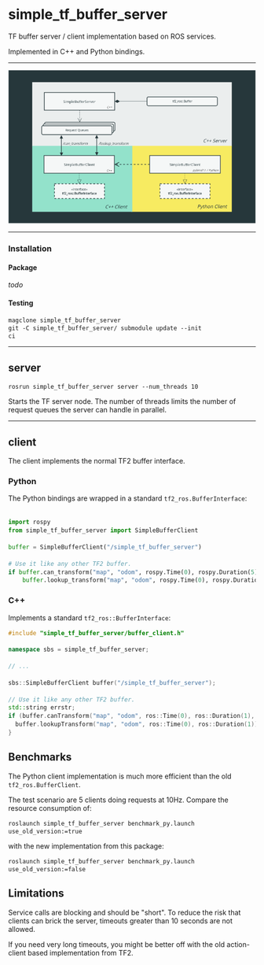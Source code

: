 # simple_tf_buffer_server

TF buffer server / client implementation based on ROS services.

Implemented in C++ and Python bindings.

---

![diagram](diagram.png)

---

### Installation

#### Package

*todo*

#### Testing

```
magclone simple_tf_buffer_server
git -C simple_tf_buffer_server/ submodule update --init
ci
```

---
## server

```
rosrun simple_tf_buffer_server server --num_threads 10
```

Starts the TF server node. The number of threads limits the number of request queues the server can handle in parallel.

---
## client

The client implements the normal TF2 buffer interface.

### Python

The Python bindings are wrapped in a standard `tf2_ros.BufferInterface`:

```python

import rospy                                                         
from simple_tf_buffer_server import SimpleBufferClient

buffer = SimpleBufferClient("/simple_tf_buffer_server")

# Use it like any other TF2 buffer.
if buffer.can_transform("map", "odom", rospy.Time(0), rospy.Duration(5)):
    buffer.lookup_transform("map", "odom", rospy.Time(0), rospy.Duration(1))
```

### C++

Implements a standard `tf2_ros::BufferInterface`:

```cpp
#include "simple_tf_buffer_server/buffer_client.h"

namespace sbs = simple_tf_buffer_server;

// ...

sbs::SimpleBufferClient buffer("/simple_tf_buffer_server");

// Use it like any other TF2 buffer.
std::string errstr;
if (buffer.canTransform("map", "odom", ros::Time(0), ros::Duration(1), &errstr)) {
  buffer.lookupTransform("map", "odom", ros::Time(0), ros::Duration(1));
}
```

## Benchmarks

The Python client implementation is much more efficient than the old `tf2_ros.BufferClient`.

The test scenario are 5 clients doing requests at 10Hz. Compare the resource consumption of:
```
roslaunch simple_tf_buffer_server benchmark_py.launch use_old_version:=true
```
with the new implementation from this package:
```
roslaunch simple_tf_buffer_server benchmark_py.launch use_old_version:=false
```

## Limitations

Service calls are blocking and should be "short".
To reduce the risk that clients can brick the server, timeouts greater than 10 seconds are not allowed.

If you need very long timeouts, you might be better off with the old action-client based implementation from TF2.

